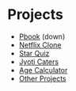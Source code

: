 # Projects
<ul>
<li>
<a href="./pbook">Pbook</a> (down)
</li>
 <li>
  <a href="https://netflix-clone-v4.netlify.app">Netflix Clone</a>
 </li>
 <li>
<a href="https://star-quiz-v2.netlify.app">Star Quiz</a>
</li>
<li>
<a href="https://jyoti-caters.netlify.app">Jyoti Caters</a>
</li>
<li>
<a href="./agecalc.html">Age Calculator</a>
</li>
<li>
<a href="https://github.com/piyushpatilx">Other Projects</a>
</li>
</ul>
